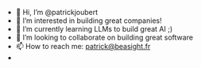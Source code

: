 - 👋 Hi, I’m @patrickjoubert
- 👀 I’m interested in building great companies!
- 🌱 I’m currently learning LLMs to build great AI ;)
- 💞️ I’m looking to collaborate on building great software 
- 📫 How to reach me: patrick@beasight.fr
- 
